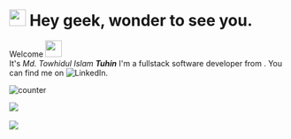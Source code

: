 <h1><img src="https://emojis.slackmojis.com/emojis/images/1531849430/4246/blob-sunglasses.gif?1531849430" width="30"/> Hey geek, wonder to see you.</h1>

Welcome <img src="https://raw.githubusercontent.com/MartinHeinz/MartinHeinz/master/wave.gif" width="30px"> <br> 
It's _Md. Towhidul Islam **Tuhin**_ I'm a fullstack software developer from . You can find me on ![LinkedIn][2.2].


![counter](https://en8sew6bxaky30m.m.pipedream.net)


<a href="https://stackoverflow.com/users/7499069/tuhin47">
  <img align="center" src="https://stackoverflow.com/users/flair/7499069.png?theme=dark" />
</a>
<br>
<br>
<a>
  <img align="center" src="https://github-readme-stats.vercel.app/api/top-langs/?username=tuhin47&layout=compact" />
</a>

<!-- Icons -->
[2.2]: https://raw.githubusercontent.com/MartinHeinz/MartinHeinz/master/linkedin-3-16.png (LinkedIn icon without padding)

<!-- Links to your social media accounts -->

[2]: https://www.linkedin.com/in/tuhintowhidul/
